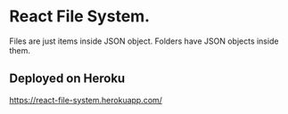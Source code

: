# React File System.
Files are just items inside JSON object.
Folders have JSON objects inside them.

## Deployed on Heroku

https://react-file-system.herokuapp.com/

